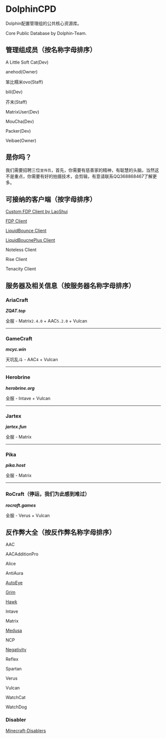 # DolphinCPD
Dolphin配置管理组的公共核心资源库。

Core Public Database by Dolphin-Team.

## 管理组成员（按名称字母排序）
A Little Soft Cat(Dev)

anehod(Owner)

笨比糯米ovo(Staff)

bili(Dev)

芥末(Staff)

MatrixUser(Dev)

MouCha(Dev)

Packer(Dev)

Veibae(Owner)

## 是你吗？
我们需要招聘三位`宣传员`，首先，你需要有慈善家的精神，有聪慧的头脑，当然这不是重点，你需要有好的拍摄技术，会剪辑，有意请联系QQ368868467了解更多。

## 可接纳的客户端（按字母排序）
[Custom FDP Client by LaoShui](https://github.com/laoshuikaixue/FDPClient)

[FDP Client](https://github.com/SkidderMC/FDPClient)

[LiquidBounce Client](https://github.com/CCBlueX/LiquidBounce)

[LiquidBoucnePlus Client](https://github.com/WYSI-Foundation/LiquidBouncePlus)

Noteless Client

Rise Client

Tenacity Client

## 服务器及相关信息（按服务器名称字母排序）
### AriaCraft

***ZQAT.top***

全服 - Matrix`2.4.0` + AAC`5.2.0` + Vulcan

---

### GameCraft

***mcyc.win***

天坑乱斗 - AAC`4` + Vulcan

---

### Herobrine

***herobrine.org***

全服 - Intave + Vulcan

---

### Jartex

***jartex.fun***

全服 - Matrix

---

### Pika

***pika.host***

全服 - Matrix

---

### RoCraft（停运，我们为此感到难过）

***rocraft.games***

全服 - Verus + Vulcan

## 反作弊大全（按反作弊名称字母排序）
AAC

AACAdditionPro

Alice

AntiAura

[AutoEye](https://github.com/heirteir/AutoEye)

[Grim](https://github.com/MWHunter/Grim)

[Hawk](https://github.com/HawkAnticheat/Hawk)

Intave

Matrix

[Medusa](https://github.com/GladUrBad/Medusa)

NCP

[Negativity](https://github.com/Elikill58/Negativity)

Reflex

Spartan

Verus

Vulcan

WatchCat

WatchDog

### Disabler
[Minecraft-Disablers](https://github.com/Rilshrink/Minecraft-Disablers)

